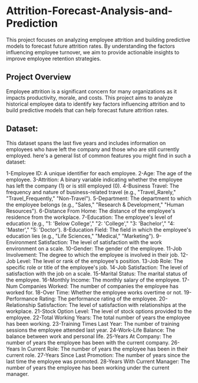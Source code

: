 # Attrition-Forecast-Analysis-and-Prediction
This project focuses on analyzing employee attrition and building predictive models to forecast future attrition rates. By understanding the factors influencing employee turnover, we aim to provide actionable insights to improve employee retention strategies.
## Project Overview
Employee attrition is a significant concern for many organizations as it impacts productivity, morale, and costs. This project aims to analyze historical employee data to identify key factors influencing attrition and to build predictive models that can help forecast future attrition rates.
## Dataset:
This dataset spans the last five years and includes information on employees who have left the company and those who are still currently employed.
here's a general list of common features you might find in such a dataset:

1-Employee ID: A unique identifier for each employee.
2-Age: The age of the employee.
3-Attrition: A binary variable indicating whether the employee has left the company (1) or is still employed (0).
4-Business Travel: The frequency and nature of business-related travel (e.g., "Travel_Rarely," "Travel_Frequently," "Non-Travel").
5-Department: The department to which the employee belongs (e.g., "Sales," "Research & Development," "Human Resources").
6-Distance From Home: The distance of the employee's residence from the workplace.
7-Education: The employee's level of education (e.g., "1: 'Below College'," "2: 'College'," "3: 'Bachelor'," "4: 'Master'," "5: 'Doctor').
8-Education Field: The field in which the employee's education lies (e.g., "Life Sciences," "Medical," "Marketing").
9-Environment Satisfaction: The level of satisfaction with the work environment on a scale.
10-Gender: The gender of the employee.
11-Job Involvement: The degree to which the employee is involved in their job.
12-Job Level: The level or rank of the employee's position.
13-Job Role: The specific role or title of the employee's job.
14-Job Satisfaction: The level of satisfaction with the job on a scale.
15-Marital Status: The marital status of the employee.
16-Monthly Income: The monthly salary of the employee.
17-Num Companies Worked: The number of companies the employee has worked for.
18-Over Time: Whether the employee works overtime or not.
19-Performance Rating: The performance rating of the employee.
20-Relationship Satisfaction: The level of satisfaction with relationships at the workplace.
21-Stock Option Level: The level of stock options provided to the employee.
22-Total Working Years: The total number of years the employee has been working.
23-Training Times Last Year: The number of training sessions the employee attended last year.
24-Work-Life Balance: The balance between work and personal life.
25-Years At Company: The number of years the employee has been with the current company.
26-Years In Current Role: The number of years the employee has been in their current role.
27-Years Since Last Promotion: The number of years since the last time the employee was promoted.
28-Years With Current Manager: The number of years the employee has been working under the current manager.

